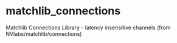 # matchlib_connections
Matchlib Connections Library - latency insensitive channels (from NVlabs/matchlib/connections)
